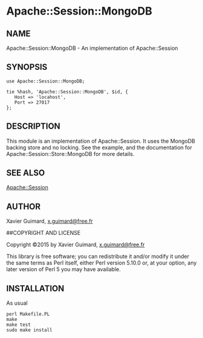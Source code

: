 # Apache::Session::MongoDB

## NAME

Apache::Session::MongoDB - An implementation of Apache::Session

## SYNOPSIS

    use Apache::Session::MongoDB;
     
    tie %hash, 'Apache::Session::MongoDB', $id, {
       Host => 'locahost',
       Port => 27017
    };

## DESCRIPTION

This module is an implementation of Apache::Session. It uses the MongoDB
backing store and no locking. See the example, and the documentation for
Apache::Session::Store::MongoDB for more details.

## SEE ALSO

[Apache::Session](https://metacpan.org/pod/Apache::Session)

## AUTHOR

Xavier Guimard, <x.guimard@free.fr>

##COPYRIGHT AND LICENSE

Copyright ©2015 by Xavier Guimard, <x.guimard@free.fr>


This library is free software; you can redistribute it and/or modify it
under the same terms as Perl itself, either Perl version 5.10.0 or, at
your option, any later version of Perl 5 you may have available.

## INSTALLATION

As usual

    perl Makefile.PL
    make
    make test
    sudo make install
